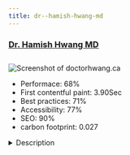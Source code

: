 ```yaml
---
title: dr--hamish-hwang-md
---
```


<div style="height: 3rem">
  <a href="https://doctorhwang.ca/"><h3>Dr. Hamish Hwang MD</h3></a>
</div>
<img loading="lazy" src="/images/thumbs/doctorhwang.ca.jpg" alt="Screenshot of doctorhwang.ca" />
<ul>
  <li>Performace: 68%</li>
  <li>
    First contentful paint:
    3.90Sec
  </li>
  <li>Best practices: 71%</li>
  <li>Accessibility: 77%</li>
  <li>SEO: 90%</li>
  <li>carbon footprint: 0.027</li>
</ul>
<details>
  <summary>Description</summary>
  <p>Dr. Hwang didn't need a website to attract new patients but as a service to referred and exisiting patients to get directions but more importantly access information on pre and post surgery care and instructions.Website built using BootStrap 3 and Embryo template. 

Because of the large number of instruction sheets the content was kind of flat for attractive display. 

Use of Joomla's tags was utilized as an alternative sort resource for clients when searching for their procedure information. Also utilized was Regular Labs Articles Anywhere so when the doctor or staff had to do any edits it would be consistently articles.</p>
</details>

